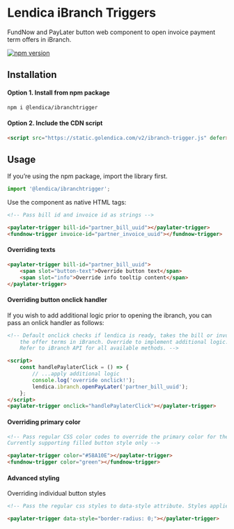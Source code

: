 # Lendica iBranch Triggers

FundNow and PayLater button web component to open invoice payment term offers in iBranch.

[![npm version](https://img.shields.io/badge/npm-v1.0.0-8c8ca1)](https://www.npmjs.com/package/@lendica/ibranchtrigger)

## Installation

#### Option 1. Install from npm package
```sh
npm i @lendica/ibranchtrigger
```
#### Option 2. Include the CDN script
```html
<script src="https://static.golendica.com/v2/ibranch-trigger.js" defer></script>
```


## Usage
If you’re using the npm package, import the library first.
```js
import '@lendica/ibranchtrigger';
```

Use the component as native HTML tags:
```html
<!-- Pass bill id and invoice id as strings -->

<paylater-trigger bill-id="partner_bill_uuid"></paylater-trigger>
<fundnow-trigger invoice-id="partner_invoice_uuid"></fundnow-trigger>
```

#### Overriding texts
```html
<paylater-trigger bill-id="partner_bill_uuid">
	<span slot="button-text">Override button text</span>
	<span slot="info">Override info tooltip content</span>
</paylater-trigger>
```

#### Overriding button onclick handler
If you wish to add additional logic prior to opening the ibranch, you can pass an onlick handler as follows:
```html
<!-- Default onclick checks if lendica is ready, takes the bill or invoice id provided and opens 
	the offer terms in iBranch. Override to implement additional logic.
	Refer to iBranch API for all available methods. -->

<script>
	const handlePaylaterClick = () => {
		// ...apply additional logic
		console.log('override onclick!');
		lendica.ibranch.openPayLater('partner_bill_uuid');
	};
</script>
<paylater-trigger onclick="handlePaylaterClick"></paylater-trigger>
```

#### Overriding primary color
```html
<!-- Pass regular CSS color codes to override the primary color for the button and info icon fill
Currently supporting filled button style only -->

<paylater-trigger color="#58A10E"></paylater-trigger>
<fundnow-trigger color="green"></fundnow-trigger>
```

#### Advanced styling
Overriding individual button styles
```html
<!-- Pass the regular css styles to data-style attribute. Styles applied to the button only -->

<paylater-trigger data-style="border-radius: 0;"></paylater-trigger>
```